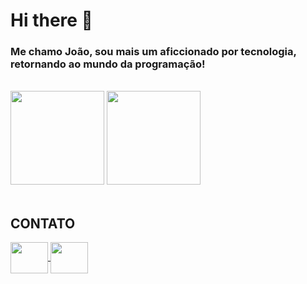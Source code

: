 # Hi there 👋

### Me chamo João, sou mais um aficcionado por tecnologia, retornando ao mundo da programação!
<br>
<div>
<img height = "150em" src="https://github-readme-stats.vercel.app/api?username=joaogrigol&theme=tokyonight&show_icons=true">

<img height = "150em" src = "https://github-readme-stats.vercel.app/api/top-langs/?username=joaogrigol&layout=compact)](https://github.com/anuraghazra/github-readme-stats">
</div>

<br>

## CONTATO
<div>
<a href = "https://www.linkedin.com/in/joaogrigol">
    <img align = "center" height = "50" width = "60" src = "https://cdn.jsdelivr.net/gh/devicons/devicon/icons/linkedin/linkedin-original.svg">
</a>
<a href = "https://www.facebook.com/joaogrigol">
    <img align = "center" height = "50" width = "60" src= "https://cdn.jsdelivr.net/gh/devicons/devicon/icons/facebook/facebook-original.svg">
</div>


<!--
**joaogrigol/joaogrigol** is a ✨ _special_ ✨ repository because its `README.md` (this file) appears on your GitHub profile.

Here are some ideas to get you started:

- 🔭 I’m currently working on ...
- 🌱 I’m currently learning ...
- 👯 I’m looking to collaborate on ...
- 🤔 I’m looking for help with ...
- 💬 Ask me about ...
- 📫 How to reach me: ...
- 😄 Pronouns: ...
- ⚡ Fun fact: ...
-->
